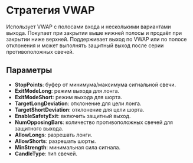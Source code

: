 # Стратегия VWAP

Использует VWAP с полосами входа и несколькими вариантами выхода. Покупает при закрытии выше нижней полосы и продаёт при закрытии ниже верхней. Поддерживает выход по VWAP или по полосе отклонения и может выполнять защитный выход после серии противоположных свечей.

## Параметры

- **StopPoints**: буфер от минимума/максимума сигнальной свечи.
- **ExitModeLong**: режим выхода для лонга.
- **ExitModeShort**: режим выхода для шорта.
- **TargetLongDeviation**: отклонение для цели лонга.
- **TargetShortDeviation**: отклонение для цели шорта.
- **EnableSafetyExit**: включить защитный выход.
- **NumOpposingBars**: количество противоположных свечей для защитного выхода.
- **AllowLongs**: разрешать лонги.
- **AllowShorts**: разрешать шорты.
- **MinStrength**: минимальная сила сигнала.
- **CandleType**: тип свечей.

